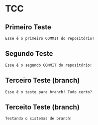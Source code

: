 # TCC

## Primeiro Teste

    Esse é o primeiro COMMIT do repositório!

## Segundo Teste

    Esse é o segundo COMMIT do repositório!

## Terceiro Teste (branch)

    Esse é o teste para branch! Tudo certo?
## Terceito Teste (branch)

    Testando o sistemas de branch!  
